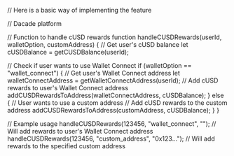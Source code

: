 // Here is a basic way of implementing the feature 

// Dacade platform

// Function to handle cUSD rewards
function handleCUSDRewards(userId, walletOption, customAddress) {
  // Get user's cUSD balance
  let cUSDBalance = getCUSDBalance(userId);

  // Check if user wants to use Wallet Connect
  if (walletOption == "wallet_connect") {
    // Get user's Wallet Connect address
    let walletConnectAddress = getWalletConnectAddress(userId);
    // Add cUSD rewards to user's Wallet Connect address
    addCUSDRewardsToAddress(walletConnectAddress, cUSDBalance);
  } else {
    // User wants to use a custom address
    // Add cUSD rewards to the custom address
    addCUSDRewardsToAddress(customAddress, cUSDBalance);
  }
}

// Example usage
handleCUSDRewards(123456, "wallet_connect", ""); // Will add rewards to user's Wallet Connect address
handleCUSDRewards(123456, "custom_address", "0x123..."); // Will add rewards to the specified custom address
